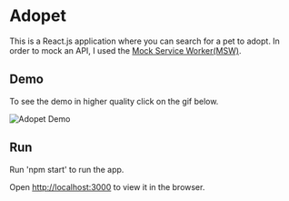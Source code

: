 # Adopet

This is a React.js application where you can search for a pet to adopt.
In order to mock an API, I used the [Mock Service Worker(MSW)](https://mswjs.io/).

## Demo

To see the demo in higher quality click on the gif below.

![Adopet Demo](demo/animacao2.gif)

## Run

Run 'npm start' to run the app.

Open [http://localhost:3000](http://localhost:3000) to view it in the browser.